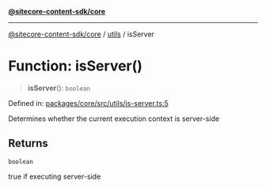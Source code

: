 [**@sitecore-content-sdk/core**](../../README.md)

***

[@sitecore-content-sdk/core](../../README.md) / [utils](../README.md) / isServer

# Function: isServer()

> **isServer**(): `boolean`

Defined in: [packages/core/src/utils/is-server.ts:5](https://github.com/Sitecore/xmc-jss-dev/blob/2587fa13814e20ee230863406a92229f2eebdb43/packages/core/src/utils/is-server.ts#L5)

Determines whether the current execution context is server-side

## Returns

`boolean`

true if executing server-side
